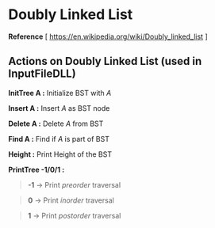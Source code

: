 # Doubly Linked List
**Reference** [ https://en.wikipedia.org/wiki/Doubly_linked_list ]

## Actions on Doubly Linked List (used in InputFileDLL)

**InitTree A :** Initialize BST with *A*

**Insert A :** Insert *A* as BST node

**Delete A :** Delete *A* from BST

**Find A :** Find if *A* is part of BST

**Height :** Print Height of the BST

**PrintTree -1/0/1 :**
> **-1** -> Print *preorder* traversal

> **0** -> Print *inorder* traversal

> **1** -> Print *postorder* traversal
